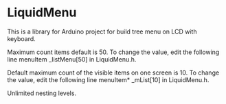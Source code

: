 LiquidMenu
==========
This is a library for Arduino project for build tree menu on LCD with keyboard.

Maximum count items default is 50. To change the value, edit the following line
menuItem _listMenu[50] in LiquidMenu.h.

Default maximum count of the visible items on one screen is 10. To change the value, edit the following line
menuItem* _mList[10] in LiquidMenu.h.

Unlimited nesting levels. 
